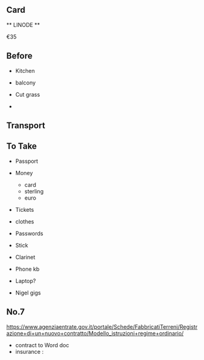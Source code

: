 ## Card

** LINODE **

€35

## Before

- Kitchen
- balcony
- Cut grass

-

## Transport

## To Take

- Passport
- Money
  - card
  - sterling
  - euro
- Tickets

- clothes

- Passwords
- Stick
- Clarinet
- Phone kb
- Laptop?

- Nigel gigs

## No.7

https://www.agenziaentrate.gov.it/portale/Schede/FabbricatiTerreni/Registrazione+di+un+nuovo+contratto/Modello_istruzioni+regime+ordinario/

- contract to Word doc
- insurance :
